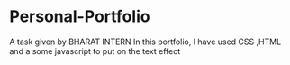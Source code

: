 # Personal-Portfolio

A task given by  BHARAT INTERN
In this portfolio, I have used CSS ,HTML and a some javascript to put on the text effect
